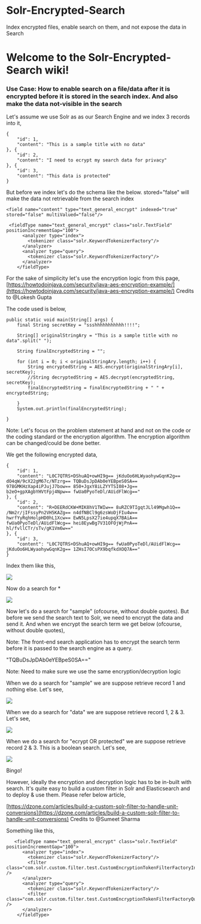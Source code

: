 # Solr-Encrypted-Search
Index encrypted files, enable search on them, and not expose the data in Search

# Welcome to the Solr-Encrypted-Search wiki!

### Use Case: How to enable search on a file/data after it is encrypted before it is stored in the search index. And also make the data not-visible in the search 

Let's assume we use Solr as as our Search Engine and we index 3 records into it,

```
{
	"id": 1,
	"content": "This is a sample title with no data"
}, {
	"id": 2,
	"content": "I need to ecrypt my search data for privacy"
}, {
	"id": 3,
	"content": "This data is protected"
}
```

But before we index let's do the schema like the below. stored="false" will make the data not retrievable from the search index

`<field name="content" type="text_general_encrypt" indexed="true" stored="false" multiValued="false"/>`

```
 <fieldType name="text_general_encrypt" class="solr.TextField" positionIncrementGap="100">
      <analyzer type="index">
        <tokenizer class="solr.KeywordTokenizerFactory"/>
      </analyzer>
      <analyzer type="query">
        <tokenizer class="solr.KeywordTokenizerFactory"/>
      </analyzer>
    </fieldType>
```

For the sake of simplicity let's use the encryption logic from this page, [https://howtodoinjava.com/security/java-aes-encryption-example/](https://howtodoinjava.com/security/java-aes-encryption-example/)
Credits to @Lokesh Gupta 

The code used is below,


	public static void main(String[] args) {
		final String secretKey = "ssshhhhhhhhhhh!!!!";

		String[] originalStringAry = "This is a sample title with no data".split(" ");

		String finalEncryptedString = "";

		for (int i = 0; i < originalStringAry.length; i++) {
			String encryptedString = AES.encrypt(originalStringAry[i], secretKey);
			//String decryptedString = AES.decrypt(encryptedString, secretKey);
			finalEncryptedString = finalEncryptedString + " " + encryptedString;

		}
		System.out.println(finalEncryptedString);

	}

Note: Let's focus on the problem statement at hand and not on the code or the coding standard or the encryption algorithm. The encryption algorithm can be changed/could be done better.

We get the following encrypted data,

```
{
	"id": 1,
	"content": "L0C7QTRS+DShuAQ+owHI9g== jKduOo6HLWyaohywGqnK2g== dO4qW/9cX22gM67c/NTzrg== TQBuDsJpDAb0eYEBpeS0SA== 978GMKHzXap4iPJujJ7bow== 850+JgxY8iLZYYTSI08+Jg== b2eO+gpXAgbYHVtFpj4Npw== fwUa0PyoTeDl/AUidFlWcg=="
}, {
	"id": 2,
	"content": "R+DEERdCKW+MIK8hV1TWIw== 8uRZC9TIgqtJLl49Mgwh1Q== /Nm2r/jIFssyPn2VH5KAZg== n4dfNBCl9g6zsWoDjFIu4w== hwrfYyRqhHolpHD0hL1Xcw== EwN5LpsX27ie4upqX7BAiA== fwUa0PyoTeDl/AUidFlWcg== hei8EywBg7V31OFOjWjPnA== hl/fvllCTr/sTv/gK1Vm6w=="
}, {
	"id": 3,
	"content": "L0C7QTRS+DShuAQ+owHI9g== fwUa0PyoTeDl/AUidFlWcg== jKduOo6HLWyaohywGqnK2g== 1ZHsI7OCsPX9bqfkdXOQ7A=="
}
```

Index them like this,

![](https://github.com/Aswath86/Solr-Encrypted-Search/blob/master/Solr_Indexing.png)

Now do a search for *

![](https://github.com/Aswath86/Solr-Encrypted-Search/blob/master/Solr_Search_All.png)

Now let's do a search for "sample" (ofcourse, without double quotes). But before we send the search text to Solr, we need to encrypt the data and send it. And when we encrypt the search term we get below (ofcourse, without double quotes),

Note: The front-end search application has to encrypt the search term before it is passed to the search engine as a query. 

"TQBuDsJpDAb0eYEBpeS0SA=="

Note: Need to make sure we use the same encryption/decryption logic

When we do a search for "sample" we are suppose retrieve record 1 and nothing else. Let's see,

![](https://github.com/Aswath86/Solr-Encrypted-Search/blob/master/Search1.png)

When we do a search for "data" we are suppose retrieve record 1, 2 & 3. Let's see,

![](https://github.com/Aswath86/Solr-Encrypted-Search/blob/master/Search2.png)

When we do a search for "ecrypt OR protected" we are suppose retrieve record 2 & 3. This is a boolean search. Let's see,

![](https://github.com/Aswath86/Solr-Encrypted-Search/blob/master/Search3.png)

Bingo!

However, ideally the encryption and decryption logic has to be in-built with search. It's quite easy to build a custom filter in Solr and Elasticsearch and to deploy & use them. Please refer below article,

[https://dzone.com/articles/build-a-custom-solr-filter-to-handle-unit-conversions](https://dzone.com/articles/build-a-custom-solr-filter-to-handle-unit-conversions)
Credits to @Sumeet Sharma

Something like this,

```
   <fieldType name="text_general_encrypt" class="solr.TextField" positionIncrementGap="100">
      <analyzer type="index">
        <tokenizer class="solr.KeywordTokenizerFactory"/>
		<filter class="com.solr.custom.filter.test.CustomEncryptionTokenFilterFactoryIndexer" />
      </analyzer>
      <analyzer type="query">
        <tokenizer class="solr.KeywordTokenizerFactory"/>
		<filter class="com.solr.custom.filter.test.CustomEncryptionTokenFilterFactoryQuery" />
      </analyzer>
    </fieldType>
```
